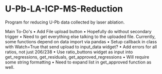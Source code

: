 # U-Pb-LA-ICP-MS-Reduction
Program for reducing U-Pb data collected by laser ablation.

Main To-Do's
• Add File upload button
  • Hopefully do without secondary trigger
  • Need to get everything else talking to the uploaded file. Currently, some functions depend on data import via pandas
    • Setup callback in class with Watch=True that send upload to input_data widget?
• Add errors for all ratios, not just 206/238
  • Use ratio_buttons widget as input into get_regressions, get_residuals, get_approved_regressions
  • Will require some string formatting
  • Need to expand list in get_approved function as well.
